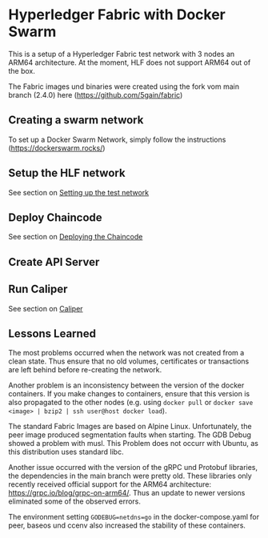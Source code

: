 # Hyperledger Fabric with Docker Swarm 

This is a setup of a Hyperledger Fabric test network with 3 nodes an ARM64 architecture. At the moment, HLF does not support ARM64 out of the box. 

The Fabric images und binaries were created using the fork vom main branch (2.4.0) here (https://github.com/5gain/fabric)

## Creating a swarm network

To set up a Docker Swarm Network, simply follow the instructions (https://dockerswarm.rocks/)

## Setup the HLF network

See section on [Setting up the test network](test-network/README.md)

## Deploy Chaincode

See section on [Deploying the Chaincode](chaincode/README.md)

## Create API Server


## Run Caliper

See section on [Caliper](caliper-workspace/README.md)

## Lessons Learned

The most problems occurred when the network was not created from a clean state. Thus ensure that no old volumes, certificates or transactions are left behind before re-creating the network.

Another problem is an inconsistency between the version of the docker containers. If you make changes to containers, ensure that this version is also propagated to the other nodes (e.g. using ``docker pull`` or ``docker save <image> | bzip2 | ssh user@host docker load``).

The standard Fabric Images are based on Alpine Linux. Unfortunately, the peer image produced segmentation faults when starting. The GDB Debug showed a problem with musl. This Problem does not occurr with Ubuntu, as this distribution uses standard libc.

Another issue occurred with the version of the gRPC und Protobuf libraries, the dependencies in the main branch were pretty old. These libraries only recently received official support for the ARM64 architecture: https://grpc.io/blog/grpc-on-arm64/. Thus an update to newer versions eliminated some of the observed errors.

The environment setting ``GODEBUG=netdns=go`` in the docker-compose.yaml for peer, baseos und ccenv also increased the stability of these containers.
